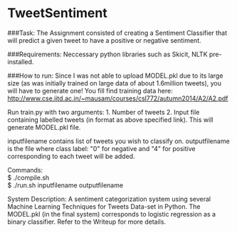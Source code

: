 # TweetSentiment
###Task:
The Assignment consisted of creating a Sentiment Classifier that will predict a given tweet to
have a positive or negative sentiment.

###Requirements:
Neccessary python libraries such as Skicit, NLTK pre-installed.

###How to run:
Since I was not able to upload MODEL.pkl due to its large size (as was initially trained on large data of about 1.6million tweets), you will have to generate one! You fill find training data here: http://www.cse.iitd.ac.in/~mausam/courses/csl772/autumn2014/A2/A2.pdf

Run train.py with two arguments: 1. Number of tweets 2. Input file containing labelled tweets (in format as above specified link).
This will generate MODEL.pkl file.

inputfilename contains list of tweets you wish to classify on.
outputfilename is the file where class label: "0" for negative and "4" for positive corresponding to each tweet will be added. 

Commands: <br>
$ ./compile.sh <br>
$ ./run.sh inputfilename outputfilename


System Description:
A sentiment categorization system using several Machine Learning Techniques for Tweets Data-set
in Python. The MODEL.pkl (in the final system) corresponds to logistic regression as a binary classifier.
Refer to the Writeup for more details.
